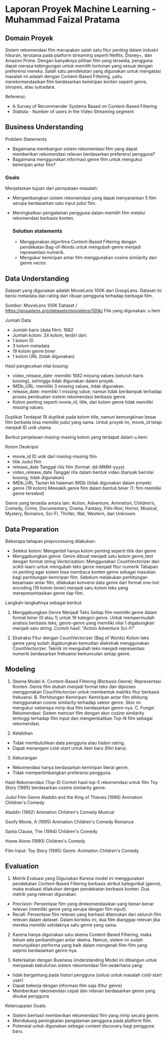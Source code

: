 # Laporan Proyek Machine Learning - Muhammad Faizal Pratama

## Domain Proyek

Sistem rekomendasi film merupakan salah satu fitur penting dalam industri hiburan, terutama pada platform streaming seperti Netflix, Disney+, dan Amazon Prime. Dengan banyaknya pilihan film yang tersedia, pengguna dapat merasa kebingungan untuk memilih tontonan yang sesuai dengan preferensi mereka.
Salah satu pendekatan yang digunakan untuk mengatasi masalah ini adalah dengan Content-Based Filtering, yaitu merekomendasikan film berdasarkan kemiripan konten seperti genre, sinopsis, atau sutradara.

Referensi:
- A Survey of Recommender Systems Based on Content-Based Filtering
- Statista - Number of users in the Video Streaming segment

## Business Understanding
Problem Statements
- Bagaimana membangun sistem rekomendasi film yang dapat memberikan rekomendasi relevan berdasarkan preferensi pengguna?
- Bagaimana menggunakan informasi genre film untuk mengukur kemiripan antar film?

### Goals

Menjelaskan tujuan dari pernyataan masalah:
- Mengembangkan sistem rekomendasi yang dapat menyarankan 5 film serupa berdasarkan satu input judul film.
- Meningkatkan pengalaman pengguna dalam memilih film melalui rekomendasi berbasis konten.

    ### Solution statements
    - Menggunakan algoritma Content-Based Filtering dengan pendekatan Bag-of-Words untuk mengubah genre menjadi representasi numerik.
    - Mengukur kemiripan antar film menggunakan cosine similarity dari genre vector.

## Data Understanding
Dataset yang digunakan adalah MovieLens 100K dari GroupLens. Dataset ini berisi metadata dan rating dari ribuan pengguna terhadap berbagai film.

Sumber: MovieLens 100K Dataset / https://grouplens.org/datasets/movielens/100k/
File yang digunakan: u.item

Jumlah Data
- Jumlah baris (data film): 1682
- Jumlah kolom: 24 kolom, terdiri dari:
- 1 kolom ID
- 3 kolom metadata
- 19 kolom genre biner
- 1 kolom URL (tidak digunakan)

Hasil pengecekan nilai kosong:
- video_release_date: memiliki 1682 missing values (seluruh baris kosong), sehingga tidak digunakan dalam proyek.
- IMDb_URL: memiliki 3 missing values, tidak digunakan.
- release_date: memiliki 1 missing value, namun tidak berdampak terhadap proses pembuatan sistem rekomendasi berbasis genre.
- Kolom penting seperti movie_id, title, dan kolom genre tidak memiliki missing values.

Duplikat
Terdapat 18 duplikat pada kolom title, namun kemungkinan besar film berbeda bisa memiliki judul yang sama. Untuk proyek ini, movie_id tetap menjadi ID unik utama.
 
Berikut penjelasan masing-masing kolom yang terdapat dalam u.item:

Kolom	Deskripsi
- movie_id	ID unik dari masing-masing film
- title	Judul film
- release_date	Tanggal rilis film (format: dd-MMM-yyyy)
- video_release_date	Tanggal rilis dalam bentuk video (banyak bernilai kosong, tidak digunakan)
- IMDb_URL	Tautan ke halaman IMDb (tidak digunakan dalam proyek)
- genre (19 kolom)	Mewakili genre film dalam bentuk biner (1: film memiliki genre tersebut)

Genre yang tersedia antara lain:
Action, Adventure, Animation, Children’s, Comedy, Crime, Documentary, Drama, Fantasy, Film-Noir, Horror, Musical, Mystery, Romance, Sci-Fi, Thriller, War, Western, dan Unknown.

## Data Preparation
Beberapa tahapan preprocessing dilakukan:
- Seleksi kolom: Mengambil hanya kolom penting seperti title dan genre
- Menggabungkan genre: Genre dibuat menjadi satu kolom genre_text dengan format string
Vectorization: Menggunakan CountVectorizer dari scikit-learn untuk mengubah teks genre menjadi fitur numerik
Tahapan ini penting agar sistem bisa membaca konten genre sebagai masukan bagi perhitungan kemiripan film.
Sebelum melakukan perhitungan kesamaan antar film, dilakukan konversi data genre dari format one-hot encoding (19 kolom biner) menjadi satu kolom teks yang merepresentasikan genre tiap film.

Langkah-langkahnya sebagai berikut:

1. Menggabungkan Genre Menjadi Teks
Setiap film memiliki genre dalam format biner (0 atau 1) untuk 19 kategori genre. Untuk mempermudah analisis berbasis teks, genre-genre yang memiliki nilai 1 digabungkan menjadi satu string.
Contoh hasil:
"Action Adventure Sci-Fi"

2. Ekstraksi Fitur dengan CountVectorizer (Bag of Words)
Kolom teks genre yang sudah digabungkan kemudian diekstrak menggunakan CountVectorizer. Teknik ini mengubah teks menjadi representasi numerik berdasarkan frekuensi kemunculan setiap genre.

## Modeling
1. Skema Model
A. Content-Based Filtering (Berbasis Genre):
Representasi Konten:
Genre film diubah menjadi format teks dan diproses menggunakan CountVectorizer untuk membentuk matriks fitur berbasis frekuensi.
B. Perhitungan Kemiripan:
Kemiripan antar film dihitung menggunakan cosine similarity terhadap vektor genre. Skor ini mengukur seberapa mirip dua film berdasarkan genre-nya.
C. Fungsi Rekomendasi:
Sistem mencari film dengan skor cosine similarity tertinggi terhadap film input dan mengembalikan Top-N film sebagai rekomendasi.

2. Kelebihan
- Tidak membutuhkan data pengguna atau histori rating.
- Dapat menangani cold-start untuk item baru (film baru).

3. Kekurangan
- Rekomendasi hanya berdasarkan kemiripan literal genre.
- Tidak mempertimbangkan preferensi pengguna.

Hasil Rekomendasi (Top-5)
Contoh hasil top-5 rekomendasi untuk film Toy Story (1995) berdasarkan cosine similarity genre:

 Judul Film	 Genre
Aladdin and the King of Thieves (1996)	Animation Children's Comedy

Aladdin (1992)	Animation Children's Comedy Musical

Goofy Movie, A (1995)	Animation Children's Comedy Romance

Santa Clause, The (1994)	Children's Comedy

Home Alone (1990)	Children's Comedy

Film Input: Toy Story (1995)
Genre: Animation Children's Comedy

## Evaluation
1. Metrik Evaluasi yang Digunakan
Karena model ini menggunakan pendekatan Content-Based Filtering berbasis atribut kategorikal (genre), maka evaluasi dilakukan dengan pendekatan berbasis konten. Dua metrik yang relevan digunakan:

- Precision: Persentase film yang direkomendasikan yang benar-benar relevan (memiliki genre yang serupa dengan film input).
- Recall: Persentase film relevan yang berhasil ditemukan dari seluruh film relevan dalam dataset.
Dalam konteks ini, dua film dianggap relevan jika mereka memiliki setidaknya satu genre yang sama.

2. Karena hanya digunakan satu skema Content-Based Filtering, maka belum ada perbandingan antar skema. Namun, sistem ini sudah menunjukkan performa yang baik dalam mengenali film-film yang sejenis berdasarkan genre-nya.

3. Keterkaitan dengan Business Understanding
Model ini dibangun untuk menjawab kebutuhan sistem rekomendasi film sederhana yang:
- tidak bergantung pada histori pengguna (solusi untuk masalah cold-start user)
- Dapat bekerja dengan informasi film saja (fitur genre)
- Memberikan rekomendasi cepat dan relevan berdasarkan genre yang disukai pengguna

Ketercapaian Goals:
- Sistem berhasil memberikan rekomendasi film yang mirip secara genre.
- Mendukung peningkatan pengalaman pengguna pada platform film.
- Potensial untuk digunakan sebagai content discovery bagi pengguna baru.
